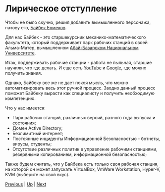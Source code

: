 # Лирическое отступление

Чтобы не было скучно, решил добавить вымышленного персонажа, назову его, [Байбек Ермеков](https://ru.wikipedia.org/wiki/%D0%95%D1%80%D0%BC%D0%B5%D0%BA%D0%BE%D0%B2,_%D0%91%D0%B0%D0%B9%D0%B1%D0%B5%D0%BA). 

Для нас Байбек - это старшекурсник механико-математического факультета, который поддерживает парк рабочих станций в своей Альма-Матер, вымышленном [Абай-Базарском Национальном Университете](https://ru.wikipedia.org/wiki/%D0%90%D0%B1%D0%B0%D0%B9-%D0%91%D0%B0%D0%B7%D0%B0%D1%80%D1%81%D0%BA%D0%B8%D0%B9_%D0%BD%D0%B0%D1%86%D0%B8%D0%BE%D0%BD%D0%B0%D0%BB%D1%8C%D0%BD%D1%8B%D0%B9_%D1%83%D0%BD%D0%B8%D0%B2%D0%B5%D1%80%D1%81%D0%B8%D1%82%D0%B5%D1%82).

Итак, поддерживать рабочие станции - работа не пыльная, старшие научили, что где делать. И еще есть [YouTube](https://www.youtube.com) и [Google](https://www.google.com), где можно получить знания.

Однако, Байбеку все же не дает покоя мысль, что можно автоматизировать весь этот ручной процесс. Заодно данный процесс поможет Байбеку вырасти как специалисту и получить необходимую компетенцию.

Что у нас имеется:

* Парк рабочих станций, различных версий, разного года выпуска и состояния;
* Домен Active Directory;
* Безлимитный интернет;
* Постоянные инциденты Информационной Безопасностью - ботнеты, вирусы, студенты;
* Отсутствие различных политик в управление рабочими станциями, резервными копированием, информационной безопасностью;

Также будем считать, что у Байбека есть только своя рабочая станция, на которой он может запускать VirtualBox, VmWare Workstation, Hyper-V, KVM (выберите на свой вкус).


[Previous](./usedresources.markdown) | [Up](../intro.markdown) | [Next](./prepare.markdown)
